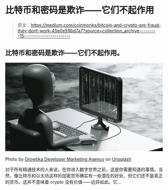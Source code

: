 # 比特币和密码是欺诈——它们不起作用

> 原文：<https://medium.com/coinmonks/bitcoin-and-crypto-are-fraud-they-dont-work-45e0e59bd7a7?source=collection_archive---------15----------------------->

## 比特币和密码是欺诈——它们不起作用。

![](img/51967faeaa71602ea89f3dc793b4c1ff.png)

Photo by [Growtika Developer Marketing Agency](https://unsplash.com/@growtika?utm_source=medium&utm_medium=referral) on [Unsplash](https://unsplash.com?utm_source=medium&utm_medium=referral)

对于所有精通技术的人来说，在你进入数字世界之前，这是你需要知道的事情。当然，像比特币和以太坊这样的加密货币确实有一些潜在的好处，但它们还不是真正的货币。这并不意味着 crypto 没有价值——远非如此。它…